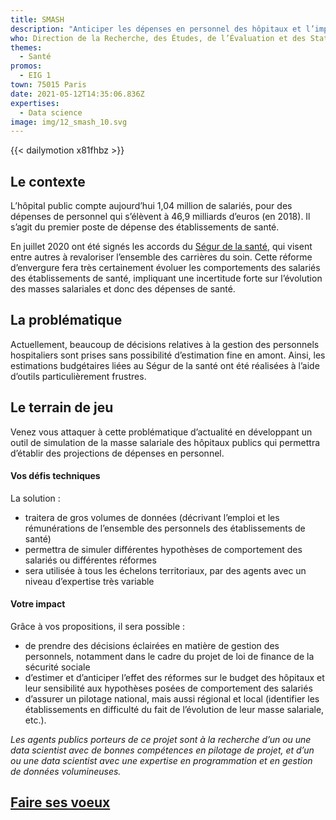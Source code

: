 ```yaml
---
title: SMASH
description: "Anticiper les dépenses en personnel des hôpitaux et l’impact des réformes sur leur viabilité"
who: Direction de la Recherche, des Études, de l’Évaluation et des Statistiques (DREES)
themes: 
  - Santé
promos:
  - EIG 1
town: 75015 Paris
date: 2021-05-12T14:35:06.836Z
expertises:
  - Data science
image: img/12_smash_10.svg
---
```

{{< dailymotion x81fhbz >}}

## Le contexte

L’hôpital public compte aujourd’hui 1,04 million de salariés, pour des dépenses de personnel qui s’élèvent à 46,9 milliards d’euros (en 2018). Il s’agit du premier poste de dépense des établissements de santé. 

En juillet 2020 ont été signés les accords du [Ségur de la santé](https://solidarites-sante.gouv.fr/systeme-de-sante-et-medico-social/segur-de-la-sante-les-conclusions/), qui visent entre autres à revaloriser l’ensemble des carrières du soin. Cette réforme d’envergure fera très certainement évoluer les comportements des salariés des établissements de santé, impliquant une incertitude forte sur l’évolution des masses salariales et donc des dépenses de santé. 

## La problématique

Actuellement, beaucoup de décisions relatives à la gestion des personnels hospitaliers sont prises sans possibilité d’estimation fine en amont. Ainsi, les estimations budgétaires liées au Ségur de la santé ont été réalisées à l’aide d’outils particulièrement frustres. 

## Le terrain de jeu

Venez vous attaquer à cette problématique d’actualité en développant un outil de simulation de la masse salariale des hôpitaux publics qui permettra d’établir des projections de dépenses en personnel. 

#### Vos défis techniques

La solution : 

* traitera de gros volumes de données (décrivant l’emploi et les rémunérations de l’ensemble des personnels des établissements de santé) 
* permettra de simuler différentes hypothèses de comportement des salariés ou différentes réformes
* sera utilisée à tous les échelons territoriaux, par des agents avec un niveau d’expertise très variable 

#### Votre impact 

Grâce à vos propositions, il sera possible : 

* de prendre des décisions éclairées en matière de gestion des personnels, notamment dans le cadre du projet de loi de finance de la sécurité sociale
* d’estimer et d’anticiper l’effet des réformes sur le budget des hôpitaux et leur sensibilité aux hypothèses posées de comportement des salariés
* d’assurer un pilotage national, mais aussi régional et local (identifier les établissements en difficulté du fait de l’évolution de leur masse salariale, etc.). 

*Les agents publics porteurs de ce projet sont à la recherche d’un ou une data scientist avec de bonnes compétences en pilotage de projet, et d’un ou une data scientist avec une expertise en programmation et en gestion de données volumineuses.* 

## [Faire ses voeux](https://www.demarches-simplifiees.fr/commencer/aac-eig5-voeux)
